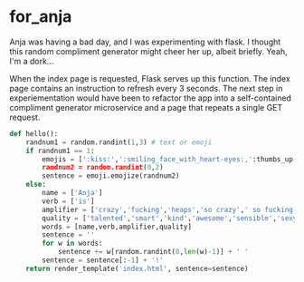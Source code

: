 # for_anja
Anja was having a bad day, and I was experimenting with flask. I thought this random compliment generator might cheer her up, albeit briefly. Yeah, I'm a dork...

When the index page is requested, Flask serves up this function. The index page contains an instruction to refresh every 3 seconds. The next step in experiementation would have been to refactor the app into a self-contained compliment generator microservice and a page that repeats a single GET request.

```python
def hello():
    randnum1 = random.randint(1,3) # text or emoji
    if randnum1 == 1:
        emojis = [':kiss:',':smiling_face_with_heart-eyes:,':thumbs_up:']
        randnum2 = random.randint(0,2)
        sentence = emoji.emojize(randnum2)
    else:
        name = ['Anja']
        verb = ['is']
        amplifier = ['crazy','fucking','heaps','so crazy',' so fucking','heaps']
        quality = ['talented','smart','kind','awesome','sensible','sexy','great']
        words = [name,verb,amplifier,quality]
        sentence = ''
        for w in words:
            sentence += w[random.randint(0,len(w)-1)] + ' '
        sentence = sentence[:-1] + '!'
    return render_template('index.html', sentence=sentence)
```
